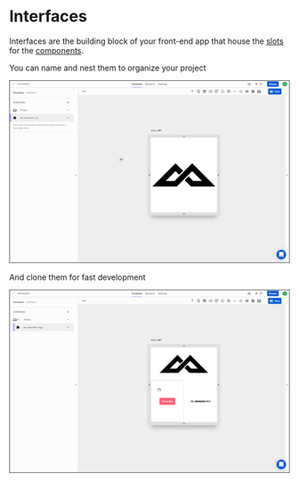 # Interfaces

Interfaces are the building block of your front-end app that house the [slots](../slots/) for the [components](../elements.md).

You can name and nest them to organize your project

![](../../../.gitbook/assets/nest.gif)

And clone them for fast development

![](../../../.gitbook/assets/clone.gif)



